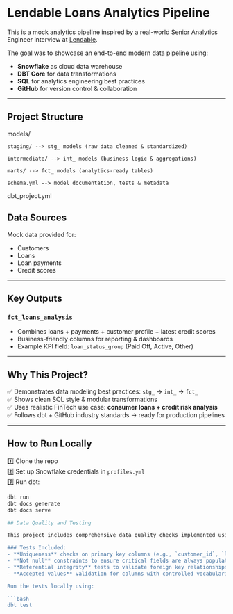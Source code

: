 # Lendable Loans Analytics Pipeline

This is a mock analytics pipeline inspired by a real-world Senior Analytics Engineer interview at [Lendable](https://www.lendable.io/).

The goal was to showcase an end-to-end modern data pipeline using:
- **Snowflake** as cloud data warehouse
- **DBT Core** for data transformations
- **SQL** for analytics engineering best practices
- **GitHub** for version control & collaboration

---

## Project Structure

models/

    staging/ --> stg_ models (raw data cleaned & standardized)

    intermediate/ --> int_ models (business logic & aggregations)

    marts/ --> fct_ models (analytics-ready tables)

    schema.yml --> model documentation, tests & metadata

dbt_project.yml

## Data Sources

Mock data provided for:

- Customers
- Loans
- Loan payments
- Credit scores

---

## Key Outputs

### `fct_loans_analysis`

- Combines loans + payments + customer profile + latest credit scores
- Business-friendly columns for reporting & dashboards
- Example KPI field: `loan_status_group` (Paid Off, Active, Other)

---

## Why This Project?

✅ Demonstrates data modeling best practices: `stg_` → `int_` → `fct_`  
✅ Shows clean SQL style & modular transformations  
✅ Uses realistic FinTech use case: **consumer loans + credit risk analysis**  
✅ Follows dbt + GitHub industry standards → ready for production pipelines

---

## How to Run Locally

1️⃣ Clone the repo  
2️⃣ Set up Snowflake credentials in `profiles.yml`  
3️⃣ Run dbt:

```bash
dbt run
dbt docs generate
dbt docs serve

## Data Quality and Testing

This project includes comprehensive data quality checks implemented using dbt's built-in testing framework. 

### Tests Included:
- **Uniqueness** checks on primary key columns (e.g., `customer_id`, `loan_id`)
- **Not null** constraints to ensure critical fields are always populated
- **Referential integrity** tests to validate foreign key relationships between tables
- **Accepted values** validation for columns with controlled vocabularies (e.g., loan status)

Run the tests locally using:

```bash
dbt test





